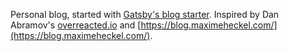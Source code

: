 Personal blog, started with [Gatsby's blog starter](https://github.com/gatsbyjs/gatsby-starter-blog). Inspired by Dan Abramov's [overreacted.io](https://overreacted.io) and [https://blog.maximeheckel.com/](https://blog.maximeheckel.com/).

